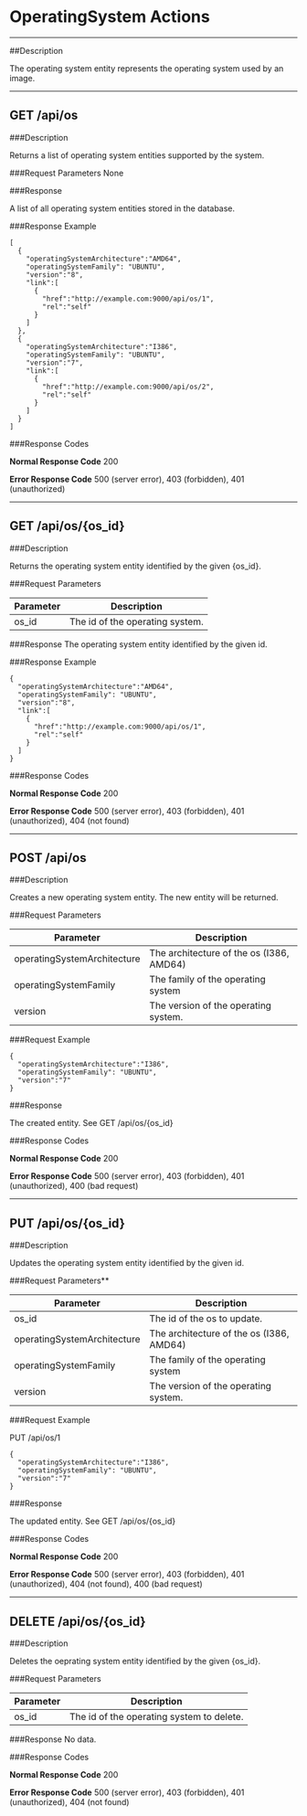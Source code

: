 ﻿# OperatingSystem Actions
***

##Description

The operating system entity represents the operating system used by an image.

***

## GET /api/os

###Description

Returns a list of operating system entities supported by the system.

###Request Parameters
None

###Response

A list of all operating system entities stored in the database.

###Response Example

```
[
  {
    "operatingSystemArchitecture":"AMD64",
    "operatingSystemFamily": "UBUNTU",
    "version":"8",
    "link":[
      {
        "href":"http://example.com:9000/api/os/1",
        "rel":"self"
      }
    ]
  },
  {
    "operatingSystemArchitecture":"I386",
    "operatingSystemFamily": "UBUNTU",
    "version":"7",
    "link":[
      {
        "href":"http://example.com:9000/api/os/2",
        "rel":"self"
      }
    ]
  }
]
```

###Response Codes

**Normal Response Code** 200

**Error Response Code** 500 (server error), 403 (forbidden), 401 (unauthorized)

***

## GET /api/os/{os_id}

###Description

Returns the operating system entity identified by the given {os_id}.

###Request Parameters

Parameter        | Description
---------------- | -------------
os_id            | The id of the operating system.



###Response
The operating system entity identified by the given id.

###Response Example

```
{
  "operatingSystemArchitecture":"AMD64",
  "operatingSystemFamily": "UBUNTU",
  "version":"8",
  "link":[
    {
      "href":"http://example.com:9000/api/os/1",
      "rel":"self"
    }
  ]
}
```

###Response Codes

**Normal Response Code** 200

**Error Response Code** 500 (server error), 403 (forbidden), 401 (unauthorized), 404 (not found)

***

## POST /api/os

###Description

Creates a new operating system entity. The new entity will be returned.

###Request Parameters

Parameter                   | Description
--------------------------- | ---------------------------------
operatingSystemArchitecture | The architecture of the os (I386, AMD64)
operatingSystemFamily       | The family of the operating system
version                     | The version of the operating system.

###Request Example

```
{
  "operatingSystemArchitecture":"I386",
  "operatingSystemFamily": "UBUNTU",
  "version":"7"
}
```

###Response

The created entity. See GET /api/os/{os_id}

###Response Codes

**Normal Response Code** 200

**Error Response Code** 500 (server error), 403 (forbidden), 401 (unauthorized), 400 (bad request)

***

## PUT /api/os/{os_id}

###Description

Updates the operating system entity identified by the given id.

###Request Parameters** 

Parameter                   | Description
--------------------------- | -----------------------------------------
os_id                       | The id of the os to update.
operatingSystemArchitecture | The architecture of the os (I386, AMD64)
operatingSystemFamily       | The family of the operating system
version                     | The version of the operating system.

###Request Example

PUT /api/os/1

```
{
  "operatingSystemArchitecture":"I386",
  "operatingSystemFamily": "UBUNTU",
  "version":"7"
}
```
###Response

The updated entity. See GET /api/os/{os_id}

###Response Codes

**Normal Response Code** 200

**Error Response Code** 500 (server error), 403 (forbidden), 401 (unauthorized), 404 (not found), 400 (bad request)

***

## DELETE /api/os/{os_id}

###Description

Deletes the oeprating system entity identified by the given {os_id}.

###Request Parameters 

Parameter       | Description
-------------   | -------------
os_id           | The id of the operating system to delete.


###Response
No data.

###Response Codes

**Normal Response Code** 200

**Error Response Code** 500 (server error), 403 (forbidden), 401 (unauthorized), 404 (not found)
